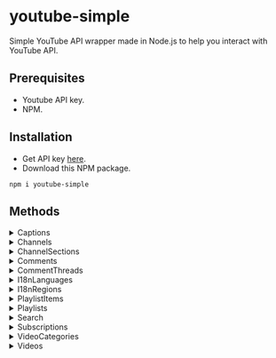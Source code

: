 # youtube-simple
Simple YouTube API wrapper made in Node.js to help you interact with YouTube API.

## Prerequisites
- Youtube API key.
- NPM.

## Installation
- Get API key [here](https://console.cloud.google.com/apis/credentials).
- Download this NPM package.
```
npm i youtube-simple
```

## Methods
<details>
    <summary>Captions</summary>

#### By videoId
```js
let YouTubeAPI = require("YouTubeAPI");

YouTubeAPI = new YouTubeAPI("API_KEY");

YouTubeAPI.getCaptions("snippet", "M7FIvfx5J10")
    .then(function(data) {
        console.log(data);
    })
    .catch(console.error)
```
</details>

<details>
    <summary>Channels</summary>

#### By channelName
```js
let YouTubeAPI = require("YouTubeAPI");

YouTubeAPI = new YouTubeAPI("API_KEY");

YouTubeAPI.getChannelsByName("snippet", "Pewdiepie")
    .then(function(data) {
        console.log(data);
    })
    .catch(console.error)
```

#### By channelId
```js
let YouTubeAPI = require("YouTubeAPI");

YouTubeAPI = new YouTubeAPI("API_KEY");

YouTubeAPI.getChannelById("snippet", "UC-lHJZR3Gqxm24_Vd_AJ5Yw")
    .then(function(data) {
        console.log(data);
     })
    .catch(console.error)
```
</details>

<details>
    <summary>ChannelSections</summary>

#### By channelId
```js
let YouTubeAPI = require("YouTubeAPI");

YouTubeAPI = new YouTubeAPI("API_KEY");

YouTubeAPI.getChannelSectionsByChannelId("snippet", "UC-lHJZR3Gqxm24_Vd_AJ5Yw")
    .then(function(data) {
        console.log(data);
    })
    .catch(console.error)
```

#### By resourceId
```js
let YouTubeAPI = require("YouTubeAPI");

YouTubeAPI = new YouTubeAPI("API_KEY");

YouTubeAPI.getChannelSectionsById("snippet", "UCUf53DHwoQw4SvETXZQ2Tmg.XgM4c0oGu94")
    .then(function(data) {
        console.log(data);
    })
    .catch(console.error)
```
</details>

<details>
    <summary>Comments</summary>

#### By resourceId
```js
let YouTubeAPI = require("YouTubeAPI");

YouTubeAPI = new YouTubeAPI("API_KEY");

YouTubeAPI.getCommentsById("snippet", "UgzDE2tasfmrYLyNkGt4AaABAg")
    .then(function(data) {
        console.log(data);
    })
    .catch(console.error)
```

#### By parentId
```js
let YouTubeAPI = require("YouTubeAPI");

YouTubeAPI = new YouTubeAPI("API_KEY");

newRequest.getCommentsByParentId("snippet", "UgzDE2tasfmrYLyNkGt4AaABAg")
    .then(function(data) {
        console.log(data);
    })
    .catch(console.error)
```
</details>

<details>
    <summary>CommentThreads</summary>

#### By allThreadsRelatedToChannelId
```js
let YouTubeAPI = require("YouTubeAPI");

YouTubeAPI = new YouTubeAPI("API_KEY");

YouTubeAPI.getCommentThreadsByATRTCI("snippet", "UCAuUUnT6oDeKwE6v1NGQxug")
    .then(function(data) {
        console.log(data);
    })
    .catch(console.error)
```

#### By channelId
```js
let YouTubeAPI = require("YouTubeAPI");

YouTubeAPI = new YouTubeAPI("API_KEY");

YouTubeAPI.getCommentThreadsByChannelId("snippet", "UCAuUUnT6oDeKwE6v1NGQxug")
    .then(function(data) {
        console.log(data);
    })
    .catch(console.error)
```

#### By videoId
```js
let YouTubeAPI = require("YouTubeAPI");

YouTubeAPI = new YouTubeAPI("API_KEY");

 YouTubeAPI.getCommentThreadsByVideoId("snippet", "dQw4w9WgXcQ")
    .then(function(data) {
        console.log(data);
    })
    .catch(console.error)
```
</details>

<details>
    <summary>I18nLanguages</summary>

#### By resourceId
```js
let YouTubeAPI = require("YouTubeAPI");

YouTubeAPI = new YouTubeAPI("API_KEY");

YouTubeAPI.GetI18nLanguages("snippet")
    .then(function(data) {
        console.log(data);
    })
    .catch(console.error)
```
</details>

<details>
    <summary>I18nRegions</summary>

```js
let YouTubeAPI = require("YouTubeAPI");

YouTubeAPI = new YouTubeAPI("API_KEY");

 YouTubeAPI.GetI18nRegions("snippet")
    .then(function(data) {
        console.log(data);
    })
    .catch(console.error)
```
</details>

<details>
    <summary>PlaylistItems</summary>

#### By playlistId
```js
let YouTubeAPI = require("YouTubeAPI");

YouTubeAPI = new YouTubeAPI("API_KEY");

 YouTubeAPI.getPlaylistItemsByPlaylistId("snippet,contentDetails", "PLBCF2DAC6FFB574DE")
    .then(function(data) {
        console.log(data);
    })
    .catch(console.error)
```

#### By resourceId
```js
let YouTubeAPI = require("YouTubeAPI");

YouTubeAPI = new YouTubeAPI("API_KEY");

 YouTubeAPI.getPlaylistItemsById("snippet,contentDetails", "UExCQ0YyREFDNkZGQjU3NERFLkMyQjUzQkM1OTFFRTNFMEQ")
    .then(function(data) {
        console.log(data);
    })
    .catch(console.error)
```
</details>

<details>
    <summary>Playlists</summary>

#### By channelId
```js
let YouTubeAPI = require("YouTubeAPI");

YouTubeAPI = new YouTubeAPI("API_KEY");

 YouTubeAPI.getPlaylistsByChannelId("snippet,contentDetails", "UC_x5XG1OV2P6uZZ5FSM9Ttw")
    .then(function(data) {
        console.log(data);
    })
    .catch(console.error)
```

#### By resourceId
```js
let YouTubeAPI = require("YouTubeAPI");

YouTubeAPI = new YouTubeAPI("API_KEY");

 YouTubeAPI.getPlaylistsById("snippet,contentDetails", "PLOU2XLYxmsIJwWXScAwCG5vSEQbwQsC0F")
    .then(function(data) {
        console.log(data);
    })
    .catch(console.error)
```
</details>

<details>
    <summary>Search</summary>

```js
let YouTubeAPI = require("YouTubeAPI");

YouTubeAPI = new YouTubeAPI("API_KEY");

YouTubeAPI.SearchVideo("snippet", "Pedro Pascal crying")
    .then(function(data) {
         console.log(data);
    })
    .catch(console.error)
```
</details>

<details>
    <summary>Subscriptions</summary>

#### By channelId
```js
let YouTubeAPI = require("YouTubeAPI");

YouTubeAPI = new YouTubeAPI("API_KEY");

 newRequest.getSubscriptionsByChannelId("snippet,contentDetails", "UC8OODSjWU3_KrAc5QJId4rA")
    .then(function(data) {
        console.log(data);
    })
    .catch(console.error)
```

#### By resourceId
```js
let YouTubeAPI = require("YouTubeAPI");

YouTubeAPI = new YouTubeAPI("API_KEY");

 newRequest.getSubscriptionsById("snippet", "Zf8Bp5m8bN3S-6pbkS-esH0a1I_RPSRL3pqsGWLjDhY")
    .then(function(data) {
        console.log(data);
    })
    .catch(console.error)
```
</details>

<details>
    <summary>VideoCategories</summary>

#### By regionCode
```js
let YouTubeAPI = require("YouTubeAPI");

YouTubeAPI = new YouTubeAPI("API_KEY");

 YouTubeAPI.getVideoCategoriesByRegionCode("snippet", "ES")
    .then(function(data) {
        console.log(data);
    })
    .catch(console.error)
```

#### By by resourceId
```js
let YouTubeAPI = require("YouTubeAPI");

YouTubeAPI = new YouTubeAPI("API_KEY");

 YouTubeAPI.getVideoCategoriesById("snippet", "44")
    .then(function(data) {
        console.log(data);
    })
    .catch(console.error)
```
</details>

<details>
    <summary>Videos</summary>

#### By chart
```js
let YouTubeAPI = require("YouTubeAPI");

YouTubeAPI = new YouTubeAPI("API_KEY");

 YouTubeAPI.getVideosByChart("snippet", "mostPopular")
    .then(function(data) {
        console.log(data);
    })
    .catch(console.error)
```

#### By resourceId
```js
 newRequest.getVideosById("snippet", "Ks-_Mh1QhMc")
     .then(function(data) {
         console.log(data);
     })
     .catch(console.error)
```
</details>